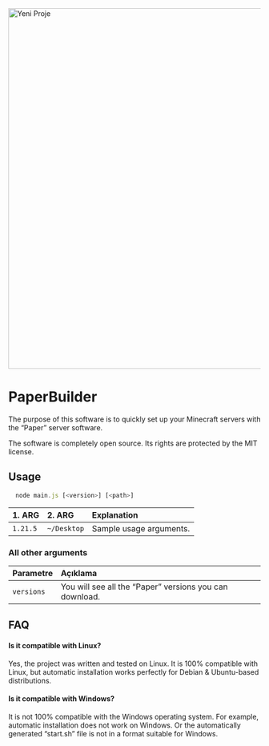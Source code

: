 <img width="1280" height="720" alt="Yeni Proje" src="https://github.com/user-attachments/assets/4222f5bf-2747-4e81-9715-cdaf80415e48" />

# PaperBuilder

The purpose of this software is to quickly set up your Minecraft servers with the “Paper” server software.

The software is completely open source. Its rights are protected by the MIT license.


## Usage

```javascript
  node main.js [<version>] [<path>]
```

| 1. ARG | 2. ARG     | Explanation                |
| :-------- | :------- | :------------------------- |
| `1.21.5` | `~/Desktop` | Sample usage arguments. |

### All other arguments

| Parametre     | Açıklama                       |
| :-------- |  :-------------------------------- |
| `versions`      |  You will see all the “Paper” versions you can download. |

  
## FAQ

#### Is it compatible with Linux?

Yes, the project was written and tested on Linux. It is 100% compatible with Linux, but automatic installation works perfectly for Debian & Ubuntu-based distributions.

#### Is it compatible with Windows?

It is not 100% compatible with the Windows operating system. For example, automatic installation does not work on Windows. Or the automatically generated “start.sh” file is not in a format suitable for Windows.

  
